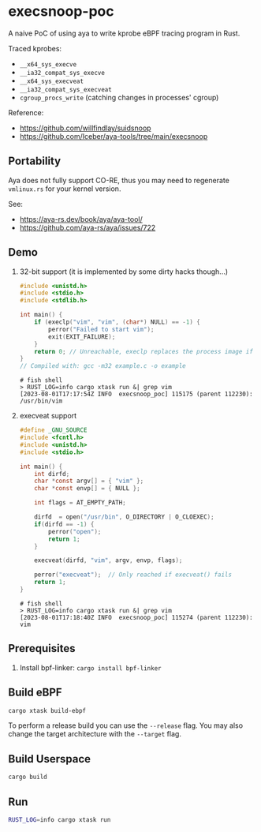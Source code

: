 # execsnoop-poc

A naive PoC of using aya to write kprobe eBPF tracing program in Rust.

Traced kprobes:

- `__x64_sys_execve`
- `__ia32_compat_sys_execve`
- `__x64_sys_execveat`
- `__ia32_compat_sys_execveat`
- `cgroup_procs_write` (catching changes in processes' cgroup)

Reference:

- https://github.com/willfindlay/suidsnoop
- https://github.com/Iceber/aya-tools/tree/main/execsnoop

## Portability

Aya does not fully support CO-RE, thus you may need to regenerate `vmlinux.rs` for your kernel version.

See:

- https://aya-rs.dev/book/aya/aya-tool/
- https://github.com/aya-rs/aya/issues/722

## Demo

1. 32-bit support (it is implemented by some dirty hacks though...)

    ```c
    #include <unistd.h>
    #include <stdio.h>
    #include <stdlib.h>

    int main() {
        if (execlp("vim", "vim", (char*) NULL) == -1) {
            perror("Failed to start vim");
            exit(EXIT_FAILURE);
        }
        return 0; // Unreachable, execlp replaces the process image if successful
    }
    // Compiled with: gcc -m32 example.c -o example
    ```

    ```console
    # fish shell
    > RUST_LOG=info cargo xtask run &| grep vim
    [2023-08-01T17:17:54Z INFO  execsnoop_poc] 115175 (parent 112230): /usr/bin/vim
    ```

2. execveat support

    ```c
    #define _GNU_SOURCE     
    #include <fcntl.h>
    #include <unistd.h>
    #include <stdio.h>

    int main() {
        int dirfd;
        char *const argv[] = { "vim" };
        char *const envp[] = { NULL };

        int flags = AT_EMPTY_PATH;

        dirfd  = open("/usr/bin", O_DIRECTORY | O_CLOEXEC);
        if(dirfd == -1) {
            perror("open");
            return 1;
        }

        execveat(dirfd, "vim", argv, envp, flags);

        perror("execveat");  // Only reached if execveat() fails
        return 1;
    }
    ```

    ```console
    # fish shell
    > RUST_LOG=info cargo xtask run &| grep vim
    [2023-08-01T17:18:40Z INFO  execsnoop_poc] 115274 (parent 112230): vim
    ```

## Prerequisites

1. Install bpf-linker: `cargo install bpf-linker`

## Build eBPF

```bash
cargo xtask build-ebpf
```

To perform a release build you can use the `--release` flag.
You may also change the target architecture with the `--target` flag.

## Build Userspace

```bash
cargo build
```

## Run

```bash
RUST_LOG=info cargo xtask run
```
